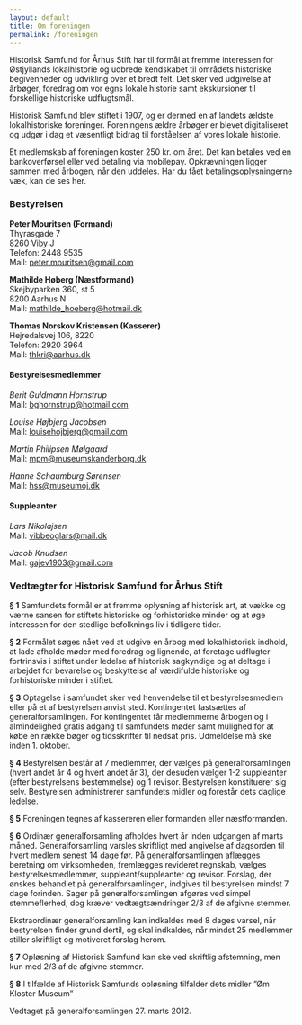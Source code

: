 ```yaml
---
layout: default
title: Om foreningen
permalink: /foreningen
---
```


Historisk Samfund for Århus Stift har til formål at fremme interessen for Østjyllands lokalhistorie og udbrede kendskabet til områdets historiske begivenheder og udvikling over et bredt felt. Det sker ved udgivelse af årbøger, foredrag om vor egns lokale historie samt ekskursioner til forskellige historiske udflugtsmål.

Historisk Samfund blev stiftet i 1907, og er dermed en af landets ældste lokalhistoriske foreninger. Foreningens ældre årbøger er blevet digitaliseret og udgør i dag et væsentligt bidrag til forståelsen af vores lokale historie. 

Et medlemskab af foreningen koster 250 kr. om året. Det kan betales ved en bankoverførsel eller ved betaling via mobilepay. Opkrævningen ligger sammen med årbogen, når den uddeles. Har du fået betalingsoplysningerne væk, kan de ses her. 



### Bestyrelsen
**Peter Mouritsen (Formand)**<br>
Thyrasgade 7<br>
8260 Viby J<br>
Telefon: 2448 9535<br>
Mail: peter.mouritsen@gmail.com

**Mathilde Høberg (Næstformand)**<br>
Skejbyparken 360, st 5<br>
8200 Aarhus N<br>
Mail: mathilde_hoeberg@hotmail.dk

**Thomas Norskov Kristensen (Kasserer)**<br>
Hejredalsvej 106, 8220<br>
Telefon: 2920 3964<br>
Mail: thkri@aarhus.dk

#### Bestyrelsesmedlemmer
*Berit Guldmann Hornstrup*<br>
Mail: bghornstrup@hotmail.com

*Louise Højbjerg Jacobsen*<br>
Mail: louisehojbjerg@gmail.com

*Martin Philipsen Mølgaard*<br>
Mail: mpm@museumskanderborg.dk

*Hanne Schaumburg Sørensen*<br>
Mail: hss@museumoj.dk

#### Suppleanter
*Lars Nikolajsen*<br>
Mail: vibbeoglars@mail.dk 
 
*Jacob Knudsen*<br>
Mail: gajev1903@gmail.com


### Vedtægter for Historisk Samfund for Århus Stift
**§ 1**
Samfundets formål er at fremme oplysning af historisk art, at vække og værne sansen for stiftets historiske og forhistoriske minder og at øge interessen for den stedlige befolknings liv i tidligere tider.

**§ 2**
Formålet søges nået ved at udgive en årbog med lokalhistorisk indhold, at lade afholde møder med foredrag og lignende, at foretage udflugter fortrinsvis i stiftet under ledelse af historisk sagkyndige og at deltage i arbejdet for bevarelse og beskyttelse af værdifulde historiske og forhistoriske minder i stiftet.

**§ 3**
Optagelse i samfundet sker ved henvendelse til et bestyrelsesmedlem eller på et af bestyrelsen anvist sted. Kontingentet fastsættes af generalforsamlingen. For kontingentet får medlemmerne årbogen og i almindelighed gratis adgang til samfundets møder samt mulighed for at købe en række bøger og tidsskrifter til nedsat pris. Udmeldelse må ske inden 1. oktober.

**§ 4**
Bestyrelsen består af 7 medlemmer, der vælges på generalforsamlingen (hvert andet år 4 og hvert andet år 3), der desuden vælger 1-2 suppleanter (efter bestyrelsens bestemmelse) og 1 revisor. Bestyrelsen konstituerer sig selv. Bestyrelsen administrerer samfundets midler og forestår dets daglige ledelse.

**§ 5**
Foreningen tegnes af kassereren eller formanden eller næstformanden.

**§ 6**
Ordinær generalforsamling afholdes hvert år inden udgangen af marts måned. Generalforsamling varsles skriftligt med angivelse af dagsorden til hvert medlem senest 14 dage før. På generalforsamlingen aflægges beretning om virksomheden, fremlægges revideret regnskab, vælges bestyrelsesmedlemmer, suppleant/suppleanter og revisor. Forslag, der ønskes behandlet på generalforsamlingen, indgives til bestyrelsen mindst 7 dage forinden. Sager på generalforsamlingen afgøres ved simpel stemmeflerhed, dog kræver vedtægtsændringer 2/3 af de afgivne stemmer.

Ekstraordinær generalforsamling kan indkaldes med 8 dages varsel, når bestyrelsen finder grund dertil, og skal indkaldes, når mindst 25 medlemmer stiller skriftligt og motiveret forslag herom.

**§ 7**
Opløsning af Historisk Samfund kan ske ved skriftlig afstemning, men kun med 2/3 af de afgivne stemmer.

**§ 8**
I tilfælde af Historisk Samfunds opløsning tilfalder dets midler ”Øm Kloster Museum”

Vedtaget på generalforsamlingen 27. marts 2012.
